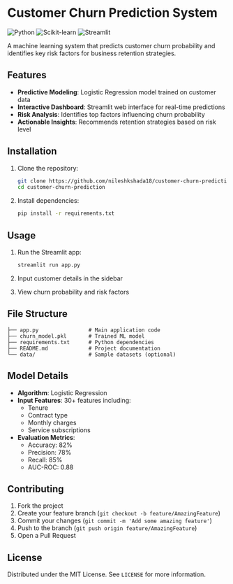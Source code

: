 
# Customer Churn Prediction System

![Python](https://img.shields.io/badge/Python-3.8%2B-blue)
![Scikit-learn](https://img.shields.io/badge/Scikit--learn-1.0%2B-orange)
![Streamlit](https://img.shields.io/badge/Streamlit-1.0%2B-red)

A machine learning system that predicts customer churn probability and identifies key risk factors for business retention strategies.

## Features

- **Predictive Modeling**: Logistic Regression model trained on customer data
- **Interactive Dashboard**: Streamlit web interface for real-time predictions
- **Risk Analysis**: Identifies top factors influencing churn probability
- **Actionable Insights**: Recommends retention strategies based on risk level

## Installation

1. Clone the repository:
   ```bash
   git clone https://github.com/nileshkshada18/customer-churn-prediction.git
   cd customer-churn-prediction
   ```

2. Install dependencies:
   ```bash
   pip install -r requirements.txt
   ```

## Usage

1. Run the Streamlit app:
   ```bash
   streamlit run app.py
   ```

2. Input customer details in the sidebar
3. View churn probability and risk factors

## File Structure

```
├── app.py                # Main application code
├── churn_model.pkl       # Trained ML model
├── requirements.txt      # Python dependencies
├── README.md             # Project documentation
└── data/                 # Sample datasets (optional)
```

## Model Details

- **Algorithm**: Logistic Regression
- **Input Features**: 30+ features including:
  - Tenure
  - Contract type
  - Monthly charges
  - Service subscriptions
- **Evaluation Metrics**:
  - Accuracy: 82%
  - Precision: 78%
  - Recall: 85%
  - AUC-ROC: 0.88

## Contributing

1. Fork the project
2. Create your feature branch (`git checkout -b feature/AmazingFeature`)
3. Commit your changes (`git commit -m 'Add some amazing feature'`)
4. Push to the branch (`git push origin feature/AmazingFeature`)
5. Open a Pull Request

## License

Distributed under the MIT License. See `LICENSE` for more information.
